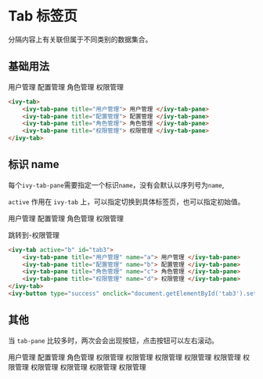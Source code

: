 # Tab 标签页

分隔内容上有关联但属于不同类别的数据集合。

## 基础用法

<ivy-tab id="tab">
    <ivy-tab-pane title="用户管理">
        用户管理
    </ivy-tab-pane>
    <ivy-tab-pane title="配置管理">
        配置管理
    </ivy-tab-pane>
    <ivy-tab-pane title="角色管理">
        角色管理
    </ivy-tab-pane>
    <ivy-tab-pane title="权限管理">
        权限管理
    </ivy-tab-pane>
</ivy-tab>

```html
<ivy-tab>
    <ivy-tab-pane title="用户管理"> 用户管理 </ivy-tab-pane>
    <ivy-tab-pane title="配置管理"> 配置管理 </ivy-tab-pane>
    <ivy-tab-pane title="角色管理"> 角色管理 </ivy-tab-pane>
    <ivy-tab-pane title="权限管理"> 权限管理 </ivy-tab-pane>
</ivy-tab>
```

## 标识 name

每个`ivy-tab-pane`需要指定一个标识`name`，没有会默认以序列号为`name`,

`active` 作用在 `ivy-tab` 上，可以指定切换到具体标签页，也可以指定初始值。

<ivy-tab active="b" id="tab3">
    <ivy-tab-pane title="用户管理" name="a">
        用户管理
    </ivy-tab-pane>
    <ivy-tab-pane title="配置管理" name="b">
        配置管理
    </ivy-tab-pane>
    <ivy-tab-pane title="角色管理" name="c">
        角色管理
    </ivy-tab-pane>
    <ivy-tab-pane title="权限管理" name="d">
        权限管理
    </ivy-tab-pane>
</ivy-tab>

<ivy-button type="success" onclick="document.getElementById('tab3').setAttribute('active', 'd')">跳转到-权限管理</ivy-button>

```html
<ivy-tab active="b" id="tab3">
    <ivy-tab-pane title="用户管理" name="a"> 用户管理 </ivy-tab-pane>
    <ivy-tab-pane title="配置管理" name="b"> 配置管理 </ivy-tab-pane>
    <ivy-tab-pane title="角色管理" name="c"> 角色管理 </ivy-tab-pane>
    <ivy-tab-pane title="权限管理" name="d"> 权限管理 </ivy-tab-pane>
</ivy-tab>
<ivy-button type="success" onclick="document.getElementById('tab3').setAttribute('active', 'd')">跳转到-权限管理</ivy-button>
```

## 其他

当 `tab-pane` 比较多时，两次会会出现按钮，点击按钮可以左右滚动。

<ivy-tab active="2" id="tab1">
    <ivy-tab-pane title="用户管理">
        用户管理
    </ivy-tab-pane>
    <ivy-tab-pane title="配置管理">
        配置管理
    </ivy-tab-pane>
    <ivy-tab-pane title="角色管理">
        角色管理
    </ivy-tab-pane>
    <ivy-tab-pane title="权限管理">
        权限管理
    </ivy-tab-pane>
    <ivy-tab-pane title="权限管理">
        权限管理
    </ivy-tab-pane>
    <ivy-tab-pane title="权限管理">
        权限管理
    </ivy-tab-pane>
    <ivy-tab-pane title="权限管理">
        权限管理
    </ivy-tab-pane>
    <ivy-tab-pane title="权限管理">
        权限管理
    </ivy-tab-pane>
    <ivy-tab-pane title="权限管理">
        权限管理
    </ivy-tab-pane>
    <ivy-tab-pane title="权限管理">
        权限管理
    </ivy-tab-pane>
    <ivy-tab-pane title="权限管理">
        权限管理
    </ivy-tab-pane>
    <ivy-tab-pane title="权限管理">
        权限管理
    </ivy-tab-pane>
    <ivy-tab-pane title="权限管理">
        权限管理
    </ivy-tab-pane>
</ivy-tab>

<script>
document.getElementById("tab").addEventListener('change', ev => {
    console.log(ev)
    $ivy.message({message: `当前活动的标签页是：${ev.detail}`})
})
</script>
